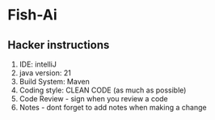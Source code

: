 # Fish-Ai

## Hacker instructions
1. IDE: intelliJ
2. java version: 21
3. Build System: Maven
4. Coding style: CLEAN CODE (as much as possible)
5. Code Review - sign when you review a code
6. Notes - dont forget to add notes when making a change
